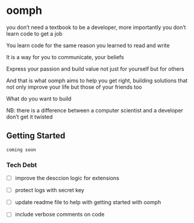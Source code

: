 # oomph

you don’t need a textbook to be a developer, more importantly you don’t learn code to get a job

You learn code for the same reason you learned to read and write

It is a way for you to communicate, your beliefs

Express your passion and build value not just for yourself but for others

And that is what oomph aims to help you get right, building solutions that not only improve your life but those of your friends  too

What do you want to build

NB: there is a difference between a computer scientist and a developer don’t get it twisted

## Getting Started

`coming soon`

### Tech Debt
- [ ] improve the desccion logic for extensions
- [ ] protect logs with secret key
- [ ] update readme file to help with getting started with oomph
- [ ] include verbose comments on code

